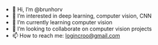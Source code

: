 - 👋 Hi, I’m @brunhorv
- 👀 I’m interested in deep learning, computer vision, CNN
- 🌱 I’m currently learning computer vision
- 💞️ I’m looking to collaborate on computer vision projects
- 📫 How to reach me: logincroo@gmail.com

<!---
brunhorv/brunhorv is a ✨ special ✨ repository because its `README.md` (this file) appears on your GitHub profile.
You can click the Preview link to take a look at your changes.
--->
